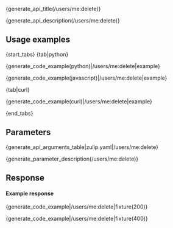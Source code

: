 {generate_api_title(/users/me:delete)}

{generate_api_description(/users/me:delete)}

## Usage examples

{start_tabs}
{tab|python}

{generate_code_example(python)|/users/me:delete|example}

{generate_code_example(javascript)|/users/me:delete|example}

{tab|curl}

{generate_code_example(curl)|/users/me:delete|example}

{end_tabs}

## Parameters

{generate_api_arguments_table|zulip.yaml|/users/me:delete}

{generate_parameter_description(/users/me:delete)}

## Response

#### Example response

{generate_code_example|/users/me:delete|fixture(200)}

{generate_code_example|/users/me:delete|fixture(400)}
